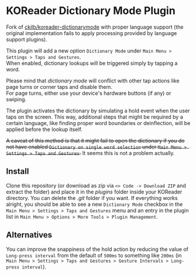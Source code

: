 # KOReader Dictionary Mode Plugin

Fork of [ckilb/koreader-dictionarymode](https://github.com/ckilb/koreader-dictionarymode) with proper language support (the original implementation fails to apply processing provided by language support plugins).

This plugin will add a new option `Dictionary Mode` under `Main Menu > Settings > Taps and Gestures`.\
When enabled, dictionary lookups will be triggered simply by tapping a word.

Please mind that _dictionary mode_ will conflict with other tap actions like page turns or corner taps and disable them.\
For page turns, either use your device's hardware buttons (if any) or swiping.

The plugin activates the dictionary by simulating a hold event when the user taps on the screen.
This way, additional steps that might be required by a certain language, like finding proper word boundaries or deinflection, will be applied before the lookup itself.

~~A caveat of this method is that it might fail to open the dictionary if you do not have enabled `Dictionary on single word selection` under `Main Menu > Settings > Taps and Gestures`.~~ It seems this is not a problem actually.

## Install
Clone this repository (or download as zip via `<> Code -> Download ZIP` and extract the folder) and place it in the *plugins* folder inside your KOReader directory.
You can delete the *.git* folder if you want.
If everything works alright, you should be able to see a new `Dictionary Mode` checkbox in the `Main Menu > Settings > Taps and Gestures` menu and an entry in the plugin list in `Main Menu > Options > More Tools > Plugin Management`.

## Alternatives
You can improve the snappiness of the hold action by reducing the value of `Long-press interval` from the default of `500ms` to something like `200ms` (in `Main Menu > Settings > Taps and Gestures > Gesture Intervals > Long-press interval`).
